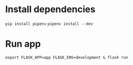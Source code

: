 # Install dependencies
`pip install pipenv`
`pipenv install --dev`


# Run app
`export FLASK_APP=app FLASK_ENV=development & flask run`